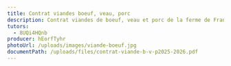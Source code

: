 ```yaml
---
title: Contrat viandes boeuf, veau, porc
description: Contrat viandes de boeuf, veau et porc de la ferme de François
tutors:
  - 8UQi4HQnb
producer: hEorfTyhr
photoUrl: /uploads/images/viande-boeuf.jpg
documentPath: /uploads/files/contrat-viande-b-v-p2025-2026.pdf
---
```

